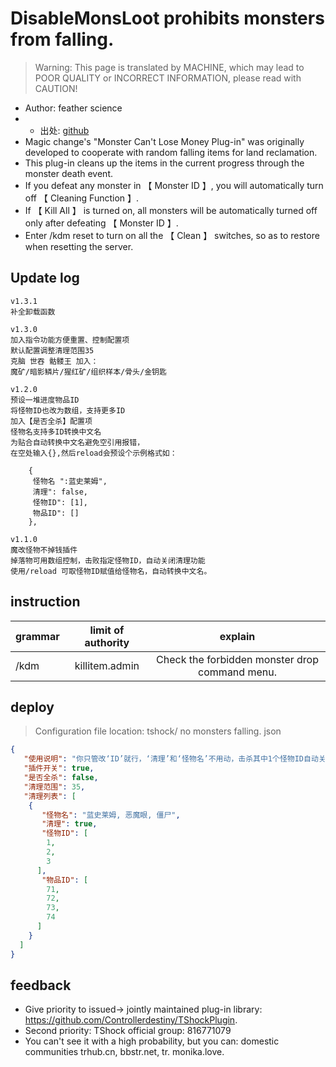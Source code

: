 # DisableMonsLoot prohibits monsters from falling.

> Warning: This page is translated by MACHINE, which may lead to POOR QUALITY or INCORRECT INFORMATION, please read with CAUTION!


- Author: feather science
- - 出处: [github](https://gitee.com/Crafty/bean-points) 
- Magic change's "Monster Can't Lose Money Plug-in" was originally developed to cooperate with random falling items for land reclamation.
- This plug-in cleans up the items in the current progress through the monster death event.
- If you defeat any monster in 【 Monster ID 】, you will automatically turn off 【 Cleaning Function 】.
- If 【 Kill All 】 is turned on, all monsters will be automatically turned off only after defeating 【 Monster ID 】.
- Enter /kdm reset to turn on all the 【 Clean 】 switches, so as to restore when resetting the server.

## Update log
```
v1.3.1
补全卸载函数

v1.3.0
加入指令功能方便重置、控制配置项
默认配置调整清理范围35
克脑 世吞 骷髅王 加入：
魔矿/暗影鳞片/猩红矿/组织样本/骨头/金钥匙

v1.2.0
预设一堆进度物品ID
将怪物ID也改为数组，支持更多ID
加入【是否全杀】配置项
怪物名支持多ID转换中文名
为贴合自动转换中文名避免空引用报错，
在空处输入{},然后reload会预设个示例格式如：

    {
     怪物名 ":蓝史莱姆",
     清理": false,
     怪物ID": [1],
     物品ID": []
    },

v1.1.0
魔改怪物不掉钱插件
掉落物可用数组控制，击败指定怪物ID，自动关闭清理功能
使用/reload 可取怪物ID赋值给怪物名，自动转换中文名。
```
## instruction

|grammar|limit of authority|explain|
| -------------- |:-----------------:|:------:|
|/kdm|killitem.admin|Check the forbidden monster drop command menu.|

## deploy
> Configuration file location: tshock/ no monsters falling. json
```json
{
   "使用说明": "你只管改‘ID’就行，‘清理’和‘怪物名’不用动，击杀其中1个怪物ID自动关闭清理功能。指令：/kdm (权限killitem.admin)",
   "插件开关": true,
   "是否全杀": false,
   "清理范围": 35,
   "清理列表": [
    {
       "怪物名": "蓝史莱姆, 恶魔眼, 僵尸",
       "清理": true,
       "怪物ID": [
        1,
        2,
        3
      ],
       "物品ID": [
        71,
        72,
        73,
        74
      ]
    }
  ]
}
```
## feedback
- Give priority to issued-> jointly maintained plug-in library: https://github.com/Controllerdestiny/TShockPlugin.
- Second priority: TShock official group: 816771079
- You can't see it with a high probability, but you can: domestic communities trhub.cn, bbstr.net, tr. monika.love.